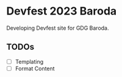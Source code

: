 # Devfest 2023 Baroda

Developing Devfest site for GDG Baroda. <br>

## TODOs

- [ ] Templating
- [ ] Format Content